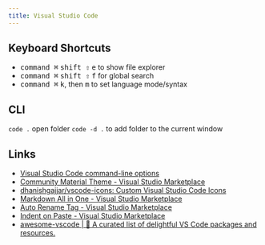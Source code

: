 ```yaml
---
title: Visual Studio Code
---
```


## Keyboard Shortcuts

- <kbd>command ⌘</kbd> <kbd>shift ⇧</kbd> <kbd>e</kbd> to show file explorer
- <kbd>command ⌘</kbd> <kbd>shift ⇧</kbd> <kbd>f</kbd> for global search
- <kbd>command ⌘</kbd> <kbd>k</kbd>, then <kbd>m</kbd> to set language mode/syntax

## CLI

`code .` open folder
`code -d .` to add folder to the current window

## Links

- [Visual Studio Code command-line options](https://code.visualstudio.com/docs/editor/command-line)
- [Community Material Theme - Visual Studio Marketplace](https://marketplace.visualstudio.com/items)
- [dhanishgajjar/vscode-icons: Custom Visual Studio Code Icons](https://github.com/dhanishgajjar/vscode-icons)
- [Markdown All in One - Visual Studio Marketplace](https://marketplace.visualstudio.com/items)
- [Auto Rename Tag - Visual Studio Marketplace](https://marketplace.visualstudio.com/items)
- [Indent on Paste - Visual Studio Marketplace](https://marketplace.visualstudio.com/items)
- [awesome-vscode | 🎨 A curated list of delightful VS Code packages and resources.](https://viatsko.github.io/awesome-vscode/)